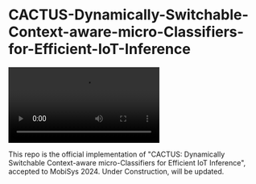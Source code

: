 # CACTUS-Dynamically-Switchable-Context-aware-micro-Classifiers-for-Efficient-IoT-Inference

![Demo Video](https://github.com/mmehdirk/CACTUS-Dynamically-Switchable-Context-aware-micro-Classifiers-for-Efficient-IoT-Inference/raw/main/new_folder/CACTUS_Demo_pi0.mp4)

This repo is the official implementation of "CACTUS: Dynamically Switchable Context-aware micro-Classifiers for Efficient IoT Inference", accepted to MobiSys 2024.
Under Construction, will be updated.
